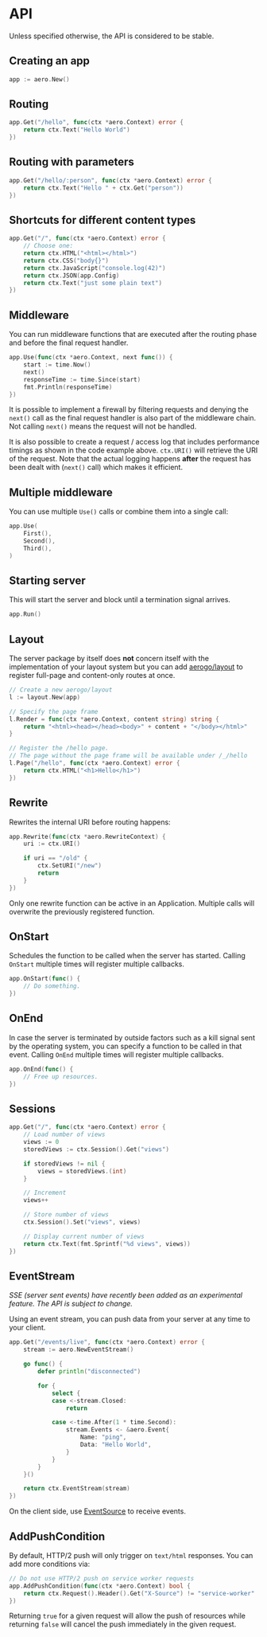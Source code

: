 # API

Unless specified otherwise, the API is considered to be stable.

## Creating an app

```go
app := aero.New()
```

## Routing

```go
app.Get("/hello", func(ctx *aero.Context) error {
	return ctx.Text("Hello World")
})
```

## Routing with parameters

```go
app.Get("/hello/:person", func(ctx *aero.Context) error {
	return ctx.Text("Hello " + ctx.Get("person"))
})
```

## Shortcuts for different content types

```go
app.Get("/", func(ctx *aero.Context) error {
	// Choose one:
	return ctx.HTML("<html></html>")
	return ctx.CSS("body{}")
	return ctx.JavaScript("console.log(42)")
	return ctx.JSON(app.Config)
	return ctx.Text("just some plain text")
})
```

## Middleware

You can run middleware functions that are executed after the routing phase and before the final request handler.

```go
app.Use(func(ctx *aero.Context, next func()) {
	start := time.Now()
	next()
	responseTime := time.Since(start)
	fmt.Println(responseTime)
})
```

It is possible to implement a firewall by filtering requests and denying the `next()` call as the final request handler is also part of the middleware chain. Not calling `next()` means the request will not be handled.

It is also possible to create a request / access log that includes performance timings as shown in the code example above. `ctx.URI()` will retrieve the URI of the request. Note that the actual logging happens **after** the request has been dealt with (`next()` call) which makes it efficient.

## Multiple middleware

You can use multiple `Use()` calls or combine them into a single call:

```go
app.Use(
	First(),
	Second(),
	Third(),
)
```

## Starting server

This will start the server and block until a termination signal arrives.

```go
app.Run()
```

## Layout

The server package by itself does **not** concern itself with the implementation of your layout system but you can add [aerogo/layout](https://github.com/aerogo/layout) to register full-page and content-only routes at once.

```go
// Create a new aerogo/layout
l := layout.New(app)

// Specify the page frame
l.Render = func(ctx *aero.Context, content string) string {
	return "<html><head></head><body>" + content + "</body></html>"
}

// Register the /hello page.
// The page without the page frame will be available under /_/hello
l.Page("/hello", func(ctx *aero.Context) error {
	return ctx.HTML("<h1>Hello</h1>")
})
```

## Rewrite

Rewrites the internal URI before routing happens:

```go
app.Rewrite(func(ctx *aero.RewriteContext) {
	uri := ctx.URI()

	if uri == "/old" {
		ctx.SetURI("/new")
		return
	}
})
```

Only one rewrite function can be active in an Application. Multiple calls will overwrite the previously registered function.

## OnStart

Schedules the function to be called when the server has started. Calling `OnStart` multiple times will register multiple callbacks.

```go
app.OnStart(func() {
	// Do something.
})
```

## OnEnd

In case the server is terminated by outside factors such as a kill signal sent by the operating system, you can specify a function to be called in that event. Calling `OnEnd` multiple times will register multiple callbacks.

```go
app.OnEnd(func() {
	// Free up resources.
})
```

## Sessions

```go
app.Get("/", func(ctx *aero.Context) error {
	// Load number of views
	views := 0
	storedViews := ctx.Session().Get("views")

	if storedViews != nil {
		views = storedViews.(int)
	}

	// Increment
	views++

	// Store number of views
	ctx.Session().Set("views", views)

	// Display current number of views
	return ctx.Text(fmt.Sprintf("%d views", views))
})
```

## EventStream

*SSE (server sent events) have recently been added as an experimental feature. The API is subject to change.*

Using an event stream, you can push data from your server at any time to your client.

```go
app.Get("/events/live", func(ctx *aero.Context) error {
	stream := aero.NewEventStream()

	go func() {
		defer println("disconnected")

		for {
			select {
			case <-stream.Closed:
				return

			case <-time.After(1 * time.Second):
				stream.Events <- &aero.Event{
					Name: "ping",
					Data: "Hello World",
				}
			}
		}
	}()

	return ctx.EventStream(stream)
})
```

On the client side, use [EventSource](https://developer.mozilla.org/en-US/docs/Web/API/EventSource#Examples) to receive events.

## AddPushCondition

By default, HTTP/2 push will only trigger on `text/html` responses. You can add more conditions via:

```go
// Do not use HTTP/2 push on service worker requests
app.AddPushCondition(func(ctx *aero.Context) bool {
	return ctx.Request().Header().Get("X-Source") != "service-worker"
})
```

Returning `true` for a given request will allow the push of resources while returning `false` will cancel the push immediately in the given request.